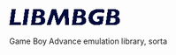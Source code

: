 <img src="https://github.com/Buenia0/libmbGB/blob/develop/res/libmbgblogo.png" alt="drawing" width="200"/>

Game Boy Advance emulation library, sorta
